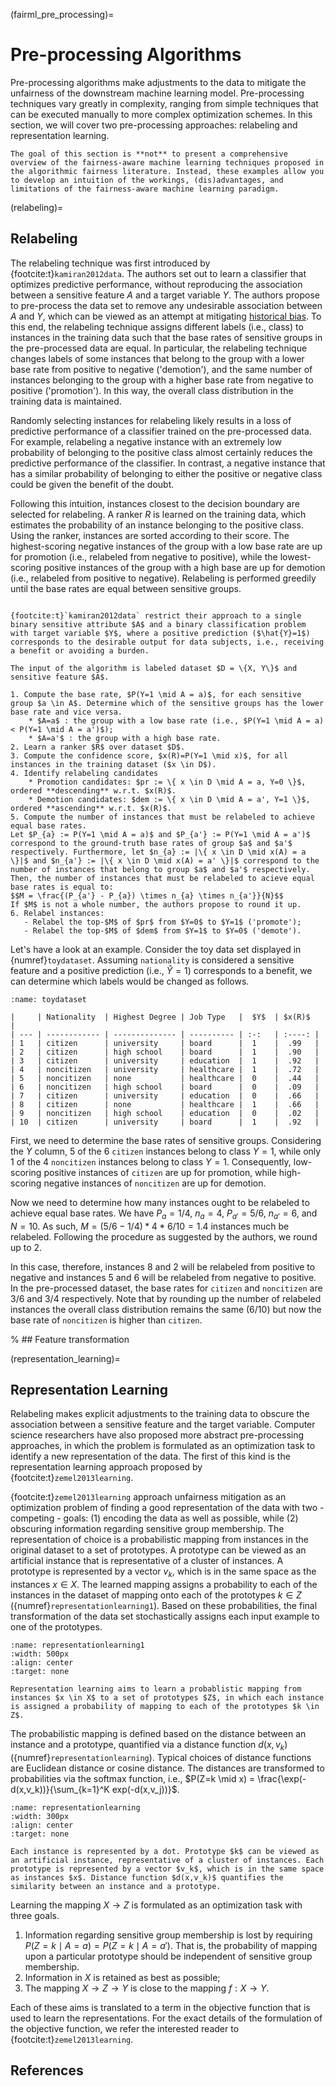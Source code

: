 (fairml_pre_processing)=

# Pre-processing Algorithms

Pre-processing algorithms make adjustments to the data to mitigate the unfairness of the downstream machine learning model. Pre-processing techniques vary greatly in complexity, ranging from simple techniques that can be executed manually to more complex optimization schemes. In this section, we will cover two pre-processing approaches: relabeling and representation learning.

```{note}
The goal of this section is **not** to present a comprehensive overview of the fairness-aware machine learning techniques proposed in the algorithmic fairness literature. Instead, these examples allow you to develop an intuition of the workings, (dis)advantages, and limitations of the fairness-aware machine learning paradigm.
```

(relabeling)=

## Relabeling

The relabeling technique was first introduced by {footcite:t}`kamiran2012data`. The authors set out to learn a classifier that optimizes predictive performance, without reproducing the association between a sensitive feature $A$ and a target variable $Y$. The authors propose to pre-process the data set to remove any undesirable association between $A$ and $Y$, which can be viewed as an attempt at mitigating [historical bias](historical_bias). To this end, the relabeling technique assigns different labels (i.e., class) to instances in the training data such that the base rates of sensitive groups in the pre-processed data are equal. In particular, the relabeling technique changes labels of some instances that belong to the group with a lower base rate from positive to negative ('demotion'), and the same number of instances belonging to the group with a higher base rate from negative to positive ('promotion'). In this way, the overall class distribution in the training data is maintained.

Randomly selecting instances for relabeling likely results in a loss of predictive performance of a classifier trained on the pre-processed data. For example, relabeling a negative instance with an extremely low probability of belonging to the positive class almost certainly reduces the predictive performance of the classifier. In contrast, a negative instance that has a similar probability of belonging to either the positive or negative class could be given the benefit of the doubt.

Following this intuition, instances closest to the decision boundary are selected for relabeling. A ranker $R$ is learned on the training data, which estimates the probability of an instance belonging to the positive class. Using the ranker, instances are sorted according to their score. The highest-scoring negative instances of the group with a low base rate are up for promotion (i.e., relabeled from negative to positive), while the lowest-scoring positive instances of the group with a high base are up for demotion (i.e., relabeled from positive to negative). Relabeling is performed greedily until the base rates are equal between sensitive groups.

```{admonition} Relabeling

{footcite:t}`kamiran2012data` restrict their approach to a single binary sensitive attribute $A$ and a binary classification problem with target variable $Y$, where a positive prediction ($\hat{Y}=1$) corresponds to the desirable output for data subjects, i.e., receiving a benefit or avoiding a burden.

The input of the algorithm is labeled dataset $D = \{X, Y\}$ and sensitive feature $A$.

1. Compute the base rate, $P(Y=1 \mid A = a)$, for each sensitive group $a \in A$. Determine which of the sensitive groups has the lower base rate and vice versa.
    * $A=a$ : the group with a low base rate (i.e., $P(Y=1 \mid A = a) < P(Y=1 \mid A = a')$);
    * $A=a'$ : the group with a high base rate.
2. Learn a ranker $R$ over dataset $D$.
3. Compute the confidence score, $x(R)=P(Y=1 \mid x)$, for all instances in the training dataset ($x \in D$).
4. Identify relabeling candidates
    * Promotion candidates: $pr := \{ x \in D \mid A = a, Y=0 \}$, ordered **descending** w.r.t. $x(R)$.
    * Demotion candidates: $dem := \{ x \in D \mid A = a', Y=1 \}$, ordered **ascending** w.r.t. $x(R)$.
5. Compute the number of instances that must be relabeled to achieve equal base rates.
Let $P_{a} := P(Y=1 \mid A = a)$ and $P_{a'} := P(Y=1 \mid A = a')$ correspond to the ground-truth base rates of group $a$ and $a'$ respectively. Furthermore, let $n_{a} := |\{ x \in D \mid x(A) = a \}|$ and $n_{a'} := |\{ x \in D \mid x(A) = a' \}|$ correspond to the number of instances that belong to group $a$ and $a'$ respectively. Then, the number of instances that must be relabeled to acieve equal base rates is equal to:
$$M = \frac{(P_{a'} - P_{a}) \times n_{a} \times n_{a'}}{N}$$
If $M$ is not a whole number, the authors propose to round it up.
6. Relabel instances:
   - Relabel the top-$M$ of $pr$ from $Y=0$ to $Y=1$ ('promote');
   - Relabel the top-$M$ of $dem$ from $Y=1$ to $Y=0$ ('demote').

```

Let's have a look at an example. Consider the toy data set displayed in {numref}`toydataset`. Assuming `nationality` is considered a sensitive feature and a positive prediction (i.e., $\hat{Y}=1$) corresponds to a benefit, we can determine which labels would be changed as follows.

```{table} Toy dataset to exemplify the relabeling technique. $x(R) = P(Y=1 \mid x)$ represents the confidence score assigned by the ranker that instance $x$ belongs to the positive class.
:name: toydataset

|     | Nationality  | Highest Degree | Job Type   |  $Y$  | $x(R)$    |
| --- | ------------ | -------------- | ---------- | :-:   | :----: |
| 1   | citizen      | university     | board      |  1    |  .99   |
| 2   | citizen      | high school    | board      |  1    |  .90   |
| 3   | citizen      | university     | education  |  1    |  .92   |
| 4   | noncitizen   | university     | healthcare |  1    |  .72   |
| 5   | noncitizen   | none           | healthcare |  0    |  .44   |
| 6   | noncitizen   | high school    | board      |  0    |  .09   |
| 7   | citizen      | university     | education  |  0    |  .66   |
| 8   | citizen      | none           | healthcare |  1    |  .66   |
| 9   | noncitizen   | high school    | education  |  0    |  .02   |
| 10  | citizen      | university     | board      |  1    |  .92   |

```

First, we need to determine the base rates of sensitive groups. Considering the $Y$ column, 5 of the 6 `citizen` instances belong to class $Y=1$, while only 1 of the 4 `noncitizen` instances belong to class $Y=1$. Consequently, low-scoring positive instances of `citizen` are up for promotion, while high-scoring negative instances of `noncitizen` are up for demotion.

Now we need to determine how many instances ought to be relabeled to achieve equal base rates. We have $P_a = 1/4$, $n_a = 4$, $P_{a'} = 5/6$, $n_{a'}=6$, and $N = 10$. As such, $M = (5/6 - 1/4)*4*6/10 = 1.4$ instances much be relabeled. Following the procedure as suggested by the authors, we round up to 2.

In this case, therefore, instances 8 and 2 will be relabeled from positive to negative and instances 5 and 6 will be relabeled from negative to positive. In the pre-processed dataset, the base rates for `citizen` and `noncitizen` are 3/6 and 3/4 respectively. Note that by rounding up the number of relabeled instances the overall class distribution remains the same (6/10) but now the base rate of `noncitizen` is higher than `citizen`.

% ## Feature transformation

(representation_learning)=

## Representation Learning

Relabeling makes explicit adjustments to the training data to obscure the association between a sensitive feature and the target variable. Computer science researchers have also proposed more abstract pre-processing approaches, in which the problem is formulated as an optimization task to identify a new representation of the data. The first of this kind is the representation learning approach proposed by {footcite:t}`zemel2013learning`.

{footcite:t}`zemel2013learning` approach unfairness mitigation as an optimization problem of finding a good representation of the data with two - competing - goals: (1) encoding the data as well as possible, while (2) obscuring information regarding sensitive group membership. The representation of choice is a probabilistic mapping from instances in the original dataset to a set of prototypes. A prototype can be viewed as an artificial instance that is representative of a cluster of instances. A prototype is represented by a vector $v_k$, which is in the same space as the instances $x \in X$. The learned mapping assigns a probability to each of the instances in the dataset of mapping onto each of the prototypes $k \in Z$ ({numref}`representationlearning1`). Based on these probabilities, the final transformation of the data set stochastically assigns each input example to one of the prototypes.

```{figure} ../../figures/representationlearning1.svg
:name: representationlearning1
:width: 500px
:align: center
:target: none

Representation learning aims to learn a probablistic mapping from instances $x \in X$ to a set of prototypes $Z$, in which each instance is assigned a probability of mapping to each of the prototypes $k \in Z$.
```

The probabilistic mapping is defined based on the distance between an instance and a prototype, quantified via a distance function $d(x,v_k)$ ({numref}`representationlearning`). Typical choices of distance functions are Euclidean distance or cosine distance. The distances are transformed to probabilities via the softmax function, i.e., $P(Z=k \mid x) = \frac{\exp(-d(x,v_k))}{\sum_{k=1}^K exp(-d(x,v_j))}$.

```{figure} ../../figures/representationlearning.svg
:name: representationlearning
:width: 300px
:align: center
:target: none

Each instance is represented by a dot. Prototype $k$ can be viewed as an artificial instance, representative of a cluster of instances. Each prototype is represented by a vector $v_k$, which is in the same space as instances $x$. Distance function $d(x,v_k)$ quantifies the similarity between an instance and a prototype.
```

Learning the mapping $X \rightarrow Z$ is formulated as an optimization task with three goals.

1. Information regarding sensitive group membership is lost by requiring $P(Z=k \mid A=a) =P(Z=k \mid A=a')$. That is, the probability of mapping upon a particular prototype should be independent of sensitive group membership.
2. Information in $X$ is retained as best as possible;
3. The mapping $X \rightarrow Z \rightarrow Y$ is close to the mapping $f : X \rightarrow Y$.

Each of these aims is translated to a term in the objective function that is used to learn the representations. For the exact details of the formulation of the objective function, we refer the interested reader to {footcite:t}`zemel2013learning`.

## References

```{footbibliography}

```
